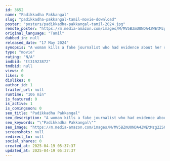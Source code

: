 ```yaml
---
id: 3652
name: "Padikkadha Pakkangal"
slug: "padikkadha-pakkangal-tamil-movie-download"
poster: "posters/padikkadha-pakkangal-tamil-2024.jpg"
remote_poster: "https://m.media-amazon.com/images/M/MV5BZmU0NDA4ZWEtMzg2ZS00Y2NmLWIyNDEtZjRmMDdlZTE5OGQ2XkEyXkFqcGdeQXVyMTQ3Mzk2MDg4._V1_SX300.jpg"
original_language: "Tamil"
dubbed_in: null
released_date: "17 May 2024"
synopsis: "A woman kills a fake journalist who had evidence about her sister's murder. She hands over the evidence to police, implicating others in similar crimes and prompting a crackdown."
type: "movie"
rating: "N/A"
imdbid: "tt31923872"
tmdbid: null
views: 0
likes: 0
dislikes: 0
author_id: 1
trailer_url: null
runtime: "106 min"
is_featured: 0
is_active: 1
is_comingsoon: 0
seo_title: "Padikkadha Pakkangal"
seo_description: "A woman kills a fake journalist who had evidence about her sister's murder. She hands over the evidence to police, implicating others in similar crimes and prompting a crackdown."
seo_keywords: "\"Padikkadha Pakkangal\""
seo_image: "https://m.media-amazon.com/images/M/MV5BZmU0NDA4ZWEtMzg2ZS00Y2NmLWIyNDEtZjRmMDdlZTE5OGQ2XkEyXkFqcGdeQXVyMTQ3Mzk2MDg4._V1_SX300.jpg"
screenshots: null
redirect_to: null
social_shares: 0
created_at: 2025-04-19 05:37:37
updated_at: 2025-04-19 05:37:37
---
```


